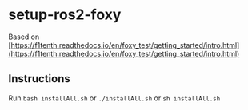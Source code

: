 # setup-ros2-foxy

Based on [https://f1tenth.readthedocs.io/en/foxy_test/getting_started/intro.html](https://f1tenth.readthedocs.io/en/foxy_test/getting_started/intro.html)

## Instructions

Run ```bash installAll.sh``` or ```./installAll.sh``` or ```sh installAll.sh ```
